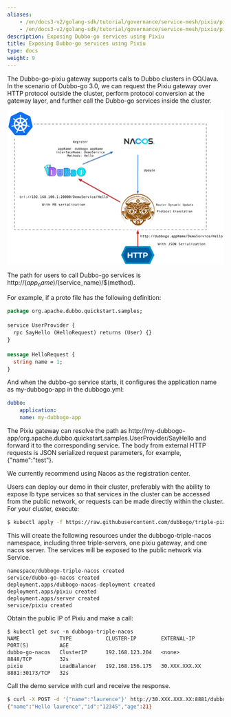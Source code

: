 ```yaml
---
aliases:
    - /en/docs3-v2/golang-sdk/tutorial/governance/service-mesh/pixiu/pixiu-nacos-triple/
    - /en/docs3-v2/golang-sdk/tutorial/governance/service-mesh/pixiu/pixiu-nacos-triple/
description: Exposing Dubbo-go services using Pixiu
title: Exposing Dubbo-go services using Pixiu
type: docs
weight: 9
---
```







The Dubbo-go-pixiu gateway supports calls to Dubbo clusters in GO/Java. In the scenario of Dubbo-go 3.0, we can request the Pixiu gateway over HTTP protocol outside the cluster, perform protocol conversion at the gateway layer, and further call the Dubbo-go services inside the cluster.

![img](/imgs/docs3-v2/golang-sdk/samples/pixiu-nacos-triple/triple-pixiu.png)

The path for users to call Dubbo-go services is http://$(app_name)/$(service_name)/$(method).

For example, if a proto file has the following definition:

```protobuf
package org.apache.dubbo.quickstart.samples;

service UserProvider {
  rpc SayHello (HelloRequest) returns (User) {}
}

message HelloRequest {
  string name = 1;
}
```

And when the dubbo-go service starts, it configures the application name as my-dubbogo-app in the dubbogo.yml:

```yaml
dubbo:
	application:
  	name: my-dubbogo-app
```

The Pixiu gateway can resolve the path as http://my-dubbogo-app/org.apache.dubbo.quickstart.samples.UserProvider/SayHello and forward it to the corresponding service. The body from external HTTP requests is JSON serialized request parameters, for example, {"name":"test"}.

We currently recommend using Nacos as the registration center.

Users can deploy our demo in their cluster, preferably with the ability to expose lb type services so that services in the cluster can be accessed from the public network, or requests can be made directly within the cluster. For your cluster, execute:

```bash
$ kubectl apply -f https://raw.githubusercontent.com/dubbogo/triple-pixiu-demo/master/deploy/pixiu-triple-demo.yml
```

This will create the following resources under the dubbogo-triple-nacos namespace, including three triple-servers, one pixiu gateway, and one nacos server. The services will be exposed to the public network via Service.

```plain
namespace/dubbogo-triple-nacos created
service/dubbo-go-nacos created
deployment.apps/dubbogo-nacos-deployment created
deployment.apps/pixiu created
deployment.apps/server created
service/pixiu created
```

Obtain the public IP of Pixiu and make a call:

```plain
$ kubectl get svc -n dubbogo-triple-nacos
NAME             TYPE           CLUSTER-IP        EXTERNAL-IP     PORT(S)          AGE
dubbo-go-nacos   ClusterIP      192.168.123.204   <none>          8848/TCP         32s
pixiu            LoadBalancer   192.168.156.175   30.XXX.XXX.XX   8881:30173/TCP   32s
```

Call the demo service with curl and receive the response.

```bash
$ curl -X POST -d '{"name":"laurence"}' http://30.XXX.XXX.XX:8881/dubbogoDemoServer/org.apache.dubbo.laurence.samples.UserProvider/SayHello
{"name":"Hello laurence","id":"12345","age":21}
```

